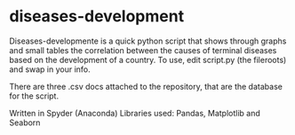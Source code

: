 # diseases-development
Diseases-developmente is a quick python script that shows through graphs and small tables the correlation between the causes of terminal diseases based on the development of a country. To use, edit script.py (the fileroots) and swap in your info.

There are three .csv docs attached to the repository, that are the database for the script.

Written in Spyder (Anaconda)
Libraries used: Pandas, Matplotlib and Seaborn
